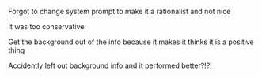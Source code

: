 Forgot to change system prompt to make it a rationalist and not nice

It was too conservative

Get the background out of the info because it makes it thinks it is a positive thing

Accidently left out background info and it performed better?!?!

